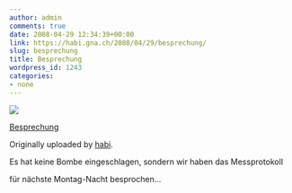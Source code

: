 ```yaml
---
author: admin
comments: true
date: 2008-04-29 12:34:39+00:00
link: https://habi.gna.ch/2008/04/29/besprechung/
slug: besprechung
title: Besprechung
wordpress_id: 1243
categories:
- none
---
```



 [![](https://static.flickr.com/2149/2452004376_faf0e92b88_m.jpg)](https://www.flickr.com/photos/habi/2452004376/)
   

 
  [Besprechung](https://www.flickr.com/photos/habi/2452004376/)
    

  Originally uploaded by [habi](https://www.flickr.com/people/habi/).
 



Es hat keine Bombe eingeschlagen, sondern wir haben das Messprotokoll  

für nächste Montag-Nacht besprochen...
  

